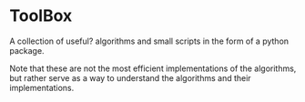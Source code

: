 # ToolBox

A collection of useful? algorithms and small scripts in the form of a python package.

Note that these are not the most efficient implementations of the algorithms, but rather serve as a way to understand the algorithms and their implementations.
